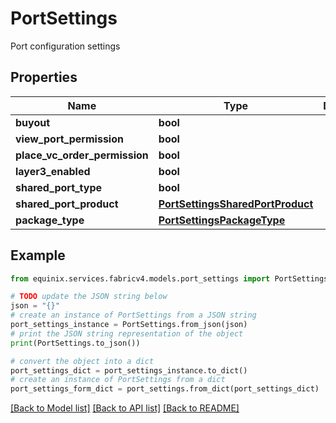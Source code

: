 # PortSettings

Port configuration settings

## Properties

Name | Type | Description | Notes
------------ | ------------- | ------------- | -------------
**buyout** | **bool** |  | [optional] 
**view_port_permission** | **bool** |  | [optional] 
**place_vc_order_permission** | **bool** |  | [optional] 
**layer3_enabled** | **bool** |  | [optional] 
**shared_port_type** | **bool** |  | [optional] 
**shared_port_product** | [**PortSettingsSharedPortProduct**](PortSettingsSharedPortProduct.md) |  | [optional] 
**package_type** | [**PortSettingsPackageType**](PortSettingsPackageType.md) |  | [optional] 

## Example

```python
from equinix.services.fabricv4.models.port_settings import PortSettings

# TODO update the JSON string below
json = "{}"
# create an instance of PortSettings from a JSON string
port_settings_instance = PortSettings.from_json(json)
# print the JSON string representation of the object
print(PortSettings.to_json())

# convert the object into a dict
port_settings_dict = port_settings_instance.to_dict()
# create an instance of PortSettings from a dict
port_settings_form_dict = port_settings.from_dict(port_settings_dict)
```
[[Back to Model list]](../README.md#documentation-for-models) [[Back to API list]](../README.md#documentation-for-api-endpoints) [[Back to README]](../README.md)


